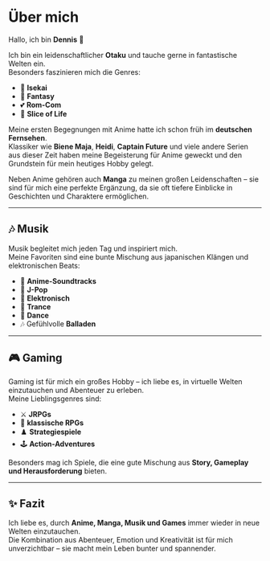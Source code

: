 # Über mich

Hallo, ich bin **Dennis** 👋  

Ich bin ein leidenschaftlicher **Otaku** und tauche gerne in fantastische Welten ein.  
Besonders faszinieren mich die Genres:

- 🌌 **Isekai**
- 🏰 **Fantasy**
- 💕 **Rom-Com**
- 🍃 **Slice of Life**

Meine ersten Begegnungen mit Anime hatte ich schon früh im **deutschen Fernsehen**.  
Klassiker wie **Biene Maja**, **Heidi**, **Captain Future** und viele andere Serien aus dieser Zeit haben meine Begeisterung für Anime geweckt
und den Grundstein für mein heutiges Hobby gelegt.  

Neben Anime gehören auch **Manga** zu meinen großen Leidenschaften – sie sind für mich eine perfekte Ergänzung,
da sie oft tiefere Einblicke in Geschichten und Charaktere ermöglichen.  

---

## 🎶 Musik  
Musik begleitet mich jeden Tag und inspiriert mich.  
Meine Favoriten sind eine bunte Mischung aus japanischen Klängen und elektronischen Beats:  

- 🎼 **Anime-Soundtracks**  
- 🎤 **J-Pop**  
- 🎹 **Elektronisch**  
- 🌌 **Trance**  
- 💃 **Dance**  
- 🎶 Gefühlvolle **Balladen**

---

## 🎮 Gaming  
Gaming ist für mich ein großes Hobby – ich liebe es, in virtuelle Welten einzutauchen und Abenteuer zu erleben.  
Meine Lieblingsgenres sind:  

- ⚔️ **JRPGs**  
- 🧭 **klassische RPGs**  
- ♟️ **Strategiespiele**  
- 🕹️ **Action-Adventures**

Besonders mag ich Spiele, die eine gute Mischung aus **Story, Gameplay und Herausforderung** bieten.  

---

## ✨ Fazit  
Ich liebe es, durch **Anime, Manga, Musik und Games** immer wieder in neue Welten einzutauchen.  
Die Kombination aus Abenteuer, Emotion und Kreativität ist für mich unverzichtbar – sie macht mein Leben bunter und spannender.  
